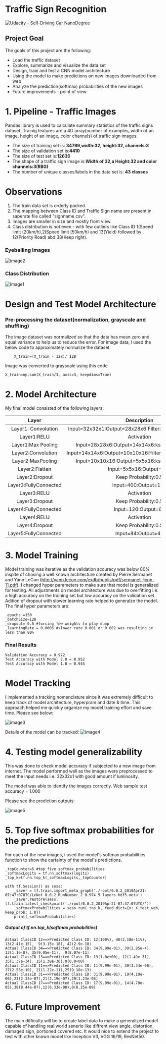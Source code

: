 # **Traffic Sign Recognition**
[![Udacity - Self-Driving Car NanoDegree](https://s3.amazonaws.com/udacity-sdc/github/shield-carnd.svg)](http://www.udacity.com/drive)

## **Project Goal**
The goals of this project are the following:
* Load the traffic dataset
* Explore, summarize and visualize the data set
* Design, train and test a CNN model architecture
* Using the model to make predictions on new images downloaded from web
* Analyze the prediction(softmax) probabilities of the new images
* Future improvements - point of view

# **1. Pipeline - Traffic Images**
Pandas library is used to calculate summary statistics of the traffic signs dataset. Trainig features are a 4D array(number of  examples, width of an image, height of an image, color channels) of traffic sign images.

* The size of training set is: **34799,width:32, height:32, channels:3** 
* The size of validation set is:**4410**
* The size of test set is:**12630**
* The shape of a traffic sign image is:**Width of 32,a Height:32 and color channels:3(RBG)**
* The number of unique classes/labels in the data set is: **43 classes**

# **Observations**
1. The train data set is orderly packed.
2. The mapping between Class ID and Traffic Sign name are present in saperate file called "signname.csv".
3. Images are smaller in size and mostly front view.
4. Class distribution is not even - with few outliers like Class ID 1(Speed limit (20km/h),2(Speed limit (50km/h) and 13(Yield) followed by 12(Priority Road) abd 38(Keep right).

### **Eyeballing Images**
![image2](./examples/TrafficSample.png)

### **Class Distribution**
![image1](./examples/ClassDistribution.png)

# **Design and Test Model Architecture**
### **Pre-processing the dataset(normalization, grayscale and shuffling)**
The image dataset was normalized so that the data has mean zero and equal variance to help us to reduce the error. For image data, I used the below code to approximately normalize the dataset.

    	X_train=(X_train - 128)/ 128 
	
Image was converted to grayscale using this code

	X_train=np.sum(X_train/3, axis=3, keepdims=True)


# **2. Model Architecture**

My final model consisted of the following layers:

| Layer				|Description							| 
|:-----------------------------:|:-------------------------------------------------------------:| 
| Layer1: Convolution		| Input=32x32x1:Output=28x28x6:Filter:5x5:Stride:1x1:VALID	|
| Layer1:RELU			| Activation							|
| Layer1:Max Pooling		| Input=28x28x6:Output=14x14x6:ksize:2x2:Stride:2x2		|
| Layer2:Convolution 		| Input=14x14x6:Output=10x10x16:Filter:5x5:Stride:1x1:VALID	|
| Layer2:MaxPooling		| Input=10x10x16:Output=5x5x16:ksize:2x2:Stride:2x2		|
| Layer2:Flatten		| Input=5x5x16:Output=400					|
| Layer2:Dropout		| Keep Probability:0.5						|
| Layer3:FullyConnected		| Input=400:Output=120						|
| Layer3:RELU			| Activation							|
| Layer3:Dropout		| Keep Probability:0.5						|
| Layer4:FullyConnected		| Input=120:Output=84						|
| Layer4:RELU			| Activation							|
| Layer4:Dropout		| Keep Probability:0.5						|
| Layer5:FullyConnected		| Input=84:Output=43						|

# **3. Model Training**
Model training was iterative as the validation accuracy was below 80% inspite of chosing a well known architecture created by Pierre Sermanet and Yann LeCun (http://yann.lecun.com/exdb/publis/pdf/sermanet-ijcnn-11.pdf). I changed hyper parameters to make sure that model is generalized for testing. All adjustments on model architecture was due to overfitting i.e. a high accuracy on the training set but low accuracy on the validation set. Adition of dropout with slower learning rate helped to generalze the model. The final hyper parameters are:

	_epochs =150
	_batchSize=128
	_dropout= 0.5 #forcing few weights to play dump
	_learningRate = 0.0006 #slower rate 0.001 or 0.002 was resulting in less than 80%
### **Final Results**
	Validation Accuracy = 0.972
	Test Accuracy with Model 2.0 = 0.952
	Test Accuracy with Model 1.0 = 0.944

# **Model Tracking**
I implemented a tracking nomenclature since it was extremely difficult to keep track of model architecture, hyperpram and date & time. This approach helped me quickly organize my model training effort and save time. Please see below:

![image3](./examples/ModelV.png)

Details of the model can be tracked:
![image4](./examples/ModelDetails.png)

# **4. Testing model generalizability**
This was done to check model accuracy if subjected to a new image from internet. The model performed well as the images were preprocessed to meet the input needs i.e. 32x32x1 with good amount if luminosity.

The model was able to identify the images correctly. Web sample test accuracy = 1.000

Please see the prediction outputs:

![image5](./examples/predictions.png)


# **5. Top five softmax probabilities for the predictions**
For each of the new images, i used the model's softmax probabilities function to show the certainty of the model's predictions.

	_topCounter=5 #top five softmax probabilities
	_softmaxLogits = tf.nn.softmax(logits)
	_top_k=tf.nn.top_k(_softmaxLogits,_topCounter)

	with tf.Session() as sess:
	    _saver = tf.train.import_meta_graph('./root/0.0.2_2019Apr21-07:47:07UTC/LeNet_0.0.2_RunNumber_2_0.974_5 layers.hdf5.meta')
	    _saver.restore(sess, tf.train.latest_checkpoint('./root/0.0.2_2019Apr21-07:47:07UTC/'))
	    _softmaxProbabilities = sess.run(_top_k, feed_dict={x: X_test_web, keep_prob: 1.0})
	    print(_softmaxProbabilities)
   
##### **Output of tf.nn.top_k(softmax probabilities)**
	Actual ClassID 12==>Predicted Class ID: 12(100%), 40(2.18e-11%), 13(2.41e-15),  9(3.15e-18), 42(2.9e-18)
	Actual ClassID 34==>Predicted Class ID: 34(9.99e-01), 38(2.85e-4), 13(1.1e-8), 35(9.05e-11),  9(8.07e-11)
	Actual ClassID 13==>Predicted Class ID: 13(1.0e+00), 12(1.49e-31), 35(1.37e-34), 15(1.38e-36),0(0.0+00)
	Actual ClassID 11==>Predicted Class ID: 11(9.99e-01), 30(3.34e-06), 27(2.53e-10), 21(1.22e-11),25(9.18e-13)
	Actual ClassID 31==>Predicted Class ID: 31(9.99e-01), 19(4.10e-06),23(2.33e-07),21(2.19e-07),29(1.23e-08)
	Actual ClassID 17==>Predicted Class ID: 17(9.99e-01), 14(4.78e-05),38(8.44e-07),12(6.33e-08),0(8.25e-09)

# **6. Future Improvement**
The main difficulty will be to create label data to make a generalized model capable of handling real world senerio like diffrent view angle, distortion, damaged sign, portioned covered etc. It would nice to extend the project to test with  other known model like Inception V3, VGG 16/19, ResNet50.

